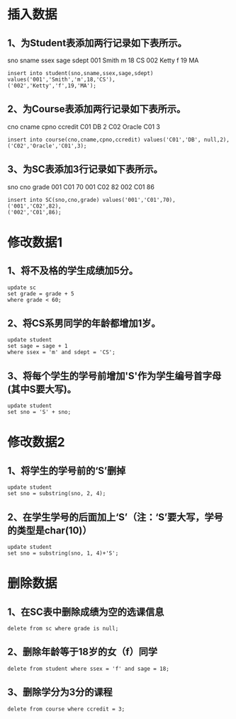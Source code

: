# 插入数据

## 1、为Student表添加两行记录如下表所示。

sno	sname	ssex	sage	sdept
001	Smith	m	18	CS
002	Ketty	f	19	MA

    insert into student(sno,sname,ssex,sage,sdept) values('001','Smith','m',18,'CS'),
    ('002','Ketty','f',19,'MA');

## 2、为Course表添加两行记录如下表所示。

cno	cname	cpno	ccredit
C01	DB		2
C02	Oracle	C01	3

    insert into course(cno,cname,cpno,ccredit) values('C01','DB', null,2),
    ('C02','Oracle','C01',3);

## 3、为SC表添加3行记录如下表所示。

sno	cno	grade
001	C01	70
001	C02	82
002	C01	86

    insert into SC(sno,cno,grade) values('001','C01',70),
    ('001','C02',82),
    ('002','C01',86);


# 修改数据1

## 1、将不及格的学生成绩加5分。

    update sc
    set grade = grade + 5
    where grade < 60;

## 2、将CS系男同学的年龄都增加1岁。

    update student
    set sage = sage + 1
    where ssex = 'm' and sdept = 'CS';

## 3、将每个学生的学号前增加'S'作为学生编号首字母(其中S要大写)。

    update student
    set sno = 'S' + sno;


# 修改数据2

## 1、将学生的学号前的‘S’删掉

    update student
    set sno = substring(sno, 2, 4);

## 2、在学生学号的后面加上‘S’（注：**‘S’要大写，学号的类型是char(10)**）

    update student
    set sno = substring(sno, 1, 4)+'S';


# 删除数据

## 1、在SC表中删除成绩为空的选课信息

    delete from sc where grade is null;

## 2、删除年龄等于18岁的女（f）同学

    delete from student where ssex = 'f' and sage = 18;

## 3、删除学分为3分的课程

    delete from course where ccredit = 3;